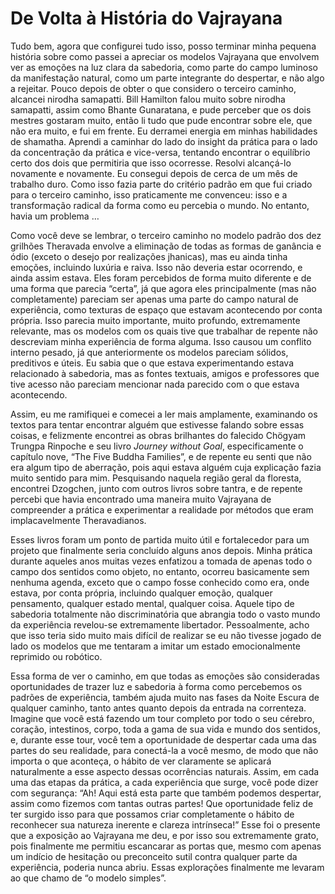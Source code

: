 # De Volta à História do Vajrayana

Tudo bem, agora que configurei tudo isso, posso terminar minha pequena história sobre como passei a apreciar os modelos Vajrayana que envolvem ver as emoções na luz clara da sabedoria, como parte do campo luminoso da manifestação natural, como um parte integrante do despertar, e não algo a rejeitar. Pouco depois de obter o que considero o terceiro caminho, alcancei nirodha samapatti. Bill Hamilton falou muito sobre nirodha samapatti, assim como Bhante Gunaratana, e pude perceber que os dois mestres gostaram muito, então li tudo que pude encontrar sobre ele, que não era muito, e fui em frente. Eu derramei energia em minhas habilidades de shamatha. Aprendi a caminhar do lado do insight da prática para o lado da concentração da prática e vice-versa, tentando encontrar o equilíbrio certo dos dois que permitiria que isso ocorresse. Resolvi alcançá-lo novamente e novamente. Eu consegui depois de cerca de um mês de trabalho duro. Como isso fazia parte do critério padrão em que fui criado para o terceiro caminho, isso praticamente me convenceu: isso e a transformação radical da forma como eu percebia o mundo. No entanto, havia um problema …

Como você deve se lembrar, o terceiro caminho no modelo padrão dos dez grilhões Theravada envolve a eliminação de todas as formas de ganância e ódio (exceto o desejo por realizações jhanicas), mas eu ainda tinha emoções, incluindo luxúria e raiva. Isso não deveria estar ocorrendo, e ainda assim estava. Eles foram percebidos de forma muito diferente e de uma forma que parecia “certa”, já que agora eles principalmente (mas não completamente) pareciam ser apenas uma parte do campo natural de experiência, como texturas de espaço que estavam acontecendo por conta própria. Isso parecia muito importante, muito profundo, extremamente relevante, mas os modelos com os quais tive que trabalhar de repente não descreviam minha experiência de forma alguma. Isso causou um conflito interno pesado, já que anteriormente os modelos pareciam sólidos, preditivos e úteis. Eu sabia que o que estava experimentando estava relacionado à sabedoria, mas as fontes textuais, amigos e professores que tive acesso não pareciam mencionar nada parecido com o que estava acontecendo.

Assim, eu me ramifiquei e comecei a ler mais amplamente, examinando os textos para tentar encontrar alguém que estivesse falando sobre essas coisas, e felizmente encontrei as obras brilhantes do falecido Chögyam Trungpa Rinpoche e seu livro _Journey without Goal_, especificamente o capítulo nove, “The Five Buddha Families”, e de repente eu senti que não era algum tipo de aberração, pois aqui estava alguém cuja explicação fazia muito sentido para mim. Pesquisando naquela região geral da floresta, encontrei Dzogchen, junto com outros livros sobre tantra, e de repente percebi que havia encontrado uma maneira muito Vajrayana de compreender a prática e experimentar a realidade por métodos que eram implacavelmente Theravadianos.

Esses livros foram um ponto de partida muito útil e fortalecedor para um projeto que finalmente seria concluído alguns anos depois. Minha prática durante aqueles anos muitas vezes enfatizou a tomada de apenas todo o campo dos sentidos como objeto, no entanto, ocorreu basicamente sem nenhuma agenda, exceto que o campo fosse conhecido como era, onde estava, por conta própria, incluindo qualquer emoção, qualquer pensamento, qualquer estado mental, qualquer coisa. Aquele tipo de sabedoria totalmente não discriminatória que abrangia todo o vasto mundo da experiência revelou-se extremamente libertador. Pessoalmente, acho que isso teria sido muito mais difícil de realizar se eu não tivesse jogado de lado os modelos que me tentaram a imitar um estado emocionalmente reprimido ou robótico.

Essa forma de ver o caminho, em que todas as emoções são consideradas oportunidades de trazer luz e sabedoria à forma como percebemos os padrões de experiência, também ajuda muito nas fases da Noite Escura de qualquer caminho, tanto antes quanto depois da entrada na correnteza. Imagine que você está fazendo um tour completo por todo o seu cérebro, coração, intestinos, corpo, toda a gama de sua vida e mundo dos sentidos, e, durante esse tour, você tem a oportunidade de despertar cada uma das partes do seu realidade, para conectá-la a você mesmo, de modo que não importa o que aconteça, o hábito de ver claramente se aplicará naturalmente a esse aspecto dessas ocorrências naturais. Assim, em cada uma das etapas da prática, a cada experiência que surge, você pode dizer com segurança: “Ah! Aqui está esta parte que também podemos despertar, assim como fizemos com tantas outras partes! Que oportunidade feliz de ter surgido isso para que possamos criar completamente o hábito de reconhecer sua natureza inerente e clareza intrínseca!” Esse foi o presente que a exposição ao Vajrayana me deu, e por isso sou extremamente grato, pois finalmente me permitiu escancarar as portas que, mesmo com apenas um indício de hesitação ou preconceito sutil contra qualquer parte da experiência, poderia nunca abriu. Essas explorações finalmente me levaram ao que chamo de “o modelo simples”.
